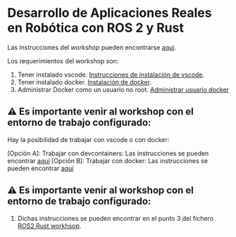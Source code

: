 # Desarrollo de Aplicaciones Reales en Robótica con ROS 2 y Rust

Las instrucciones del _workshop_ pueden encontrarse [aquí](./ROS2%20Rust%20workshop.ipynb).

Los requerimientos del workshop son:
 1. Tener instalado vscode. [Instrucciones de instalación de vscode](https://code.visualstudio.com/docs/setup/linux).
 2. Tener instalado docker.  [Instalación de docker](https://docs.docker.com/engine/install/ubuntu/).
 3. Administrar Docker como un usuario no root. [Administrar usuario docker](https://docs.docker.com/engine/install/linux-postinstall/)

 ## ⚠️ Es importante venir al workshop con el entorno de trabajo configurado:

Hay la posibilidad de trabajar con vscode o con docker:

[Opción A]: Trabajar con devcontainers: Las instrucciones se pueden encontrar [aquí](./ROS2%20Rust%20workshop%20devcontainer.md)
[Opción B]: Trabajar con docker: Las instrucciones se pueden encontrar [aquí](./ROS2%20Rust%20workshop%20docker.md)

 ## ⚠️ Es importante venir al workshop con el entorno de trabajo configurado:
 1. Dichas instrucciones se pueden encontrar en el punto 3 del fichero [ROS2 Rust workhsop](ROS2%20Rust%20workshop.ipynb).
